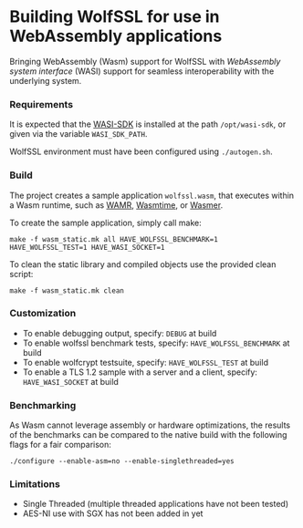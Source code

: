 # Building WolfSSL for use in WebAssembly applications
Bringing WebAssembly (Wasm) support for WolfSSL with *WebAssembly system interface* (WASI) support for seamless interoperability with the underlying system.

### Requirements
It is expected that the [WASI-SDK](https://github.com/WebAssembly/wasi-sdk) is installed at the path `/opt/wasi-sdk`, or given via the variable `WASI_SDK_PATH`.

WolfSSL environment must have been configured using `./autogen.sh`.

### Build
The project creates a sample application `wolfssl.wasm`, that executes within a Wasm runtime, such as [WAMR](https://github.com/bytecodealliance/wasm-micro-runtime), [Wasmtime](https://github.com/bytecodealliance/wasmtime), or [Wasmer](https://github.com/wasmerio/wasmer).

To create the sample application, simply call make:

`make -f wasm_static.mk all HAVE_WOLFSSL_BENCHMARK=1 HAVE_WOLFSSL_TEST=1 HAVE_WASI_SOCKET=1`

To clean the static library and compiled objects use the provided clean script:

`make -f wasm_static.mk clean`

### Customization
- To enable debugging output, specify: `DEBUG` at build
- To enable wolfssl benchmark tests, specify: `HAVE_WOLFSSL_BENCHMARK` at build
- To enable wolfcrypt testsuite, specify: `HAVE_WOLFSSL_TEST` at build
- To enable a TLS 1.2 sample with a server and a client, specify: `HAVE_WASI_SOCKET` at build

### Benchmarking

As Wasm cannot leverage assembly or hardware optimizations, the results of the benchmarks can be compared to the native build with the following flags for a fair comparison:

```
./configure --enable-asm=no --enable-singlethreaded=yes
```

### Limitations
- Single Threaded (multiple threaded applications have not been tested)
- AES-NI use with SGX has not been added in yet
